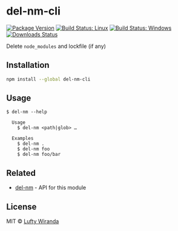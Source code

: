 # del-nm-cli

[![Package Version](https://img.shields.io/npm/v/del-nm-cli.svg)](https://www.npmjs.com/package/del-nm-cli)
[![Build Status: Linux](https://img.shields.io/travis/luftywiranda13/del-nm-cli/master.svg)](https://travis-ci.org/luftywiranda13/del-nm-cli)
[![Build Status: Windows](https://img.shields.io/appveyor/ci/luftywiranda13/del-nm-cli/master.svg)](https://ci.appveyor.com/project/luftywiranda13/del-nm-cli)
[![Downloads Status](https://img.shields.io/npm/dm/del-nm-cli.svg)](https://npm-stat.com/charts.html?package=del-nm-cli&from=2016-04-01)

Delete `node_modules` and lockfile (if any)

## Installation

```sh
npm install --global del-nm-cli
```

## Usage

```
$ del-nm --help

  Usage
    $ del-nm <path|glob> …

  Examples
    $ del-nm .
    $ del-nm foo
    $ del-nm foo/bar
```

## Related

- [del-nm](https://github.com/luftywiranda13/del-nm) - API for this module

## License

MIT &copy; [Lufty Wiranda](https://www.instagram.com/luftywiranda13)
